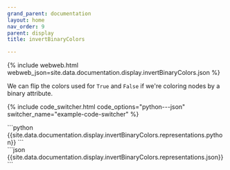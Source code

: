 ```yaml
---
grand_parent: documentation
layout: home
nav_order: 9
parent: display
title: invertBinaryColors

---
```


{% include webweb.html webweb_json=site.data.documentation.display.invertBinaryColors.json %}

We can flip the colors used for `True` and `False` if we're coloring nodes by a binary attribute.

{% include code_switcher.html code_options="python---json" switcher_name="example-code-switcher" %}
<div class='select-code-block example-code-switcher python-code-block select-code-block-visible'></div>
```python
{{site.data.documentation.display.invertBinaryColors.representations.python}}
```
<div class='select-code-block example-code-switcher json-code-block'></div>
```json
{{site.data.documentation.display.invertBinaryColors.representations.json}}
```
